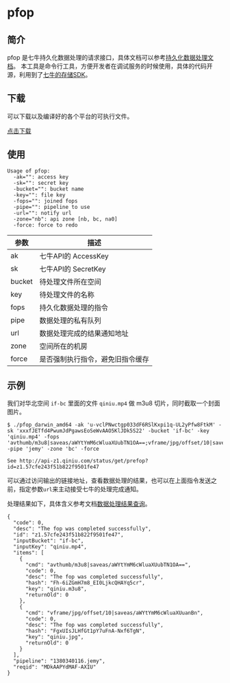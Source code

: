 # pfop

## 简介

pfop 是七牛持久化数据处理的请求接口，具体文档可以参考[持久化数据处理文档](http://developer.qiniu.com/code/v6/api/dora-api/pfop/pfop.html)。
本工具是命令行工具，方便开发者在调试服务的时候使用，具体的代码开源，利用到了[七牛的存储SDK](https://github.com/qiniu/api.v6)。

## 下载
可以下载以及编译好的各个平台的可执行文件。

[点击下载](http://devtools.qiniu.com/pfop-v1.0.zip)

## 使用

```
Usage of pfop:
  -ak="": access key
  -sk="": secret key
  -bucket="": bucket name
  -key="": file key
  -fops="": joined fops
  -pipe="": pipeline to use
  -url="": notify url
  -zone="nb": api zone [nb, bc, na0]
  -force: force to redo
```

|参数|描述|
|---|-----|
|ak|七牛API的 AccessKey|
|sk|七牛API的 SecretKey|
|bucket|待处理文件所在空间|
|key|待处理文件的名称|
|fops|持久化数据处理的指令|
|pipe|数据处理的私有队列|
|url|数据处理完成的结果通知地址|
|zone|空间所在的机房|
|force|是否强制执行指令，避免旧指令缓存|

## 示例

我们对华北空间 `if-bc` 里面的文件 `qiniu.mp4` 做 m3u8 切片，同时截取一个封面图片。

```
$ ./pfop_darwin_amd64 -ak 'u-vclPNwctgp033dF6RSlKxpi1q-UL2yPfw8FtkM' -sk 'xxxfJETfd4PwumJdPgawsEoSeWvAAO5KlJDk5S22' -bucket 'if-bc' -key 'qiniu.mp4' -fops 'avthumb/m3u8|saveas/aWYtYmM6cWluaXUubTN1OA==;vframe/jpg/offset/10|saveas/aWYtYmM6cWluaXUuanBn' -pipe 'jemy' -zone 'bc' -force

See http://api-z1.qiniu.com/status/get/prefop?id=z1.57cfe243f51b822f9501fe47
```
可以通过访问输出的链接地址，查看数据处理的结果，也可以在上面指令发送之前，指定参数`url`来主动接受七牛的处理完成通知。

处理结果如下，具体含义参考文档[数据处理结果查询](http://developer.qiniu.com/code/v6/api/dora-api/pfop/prefop.html)。

```
{
  "code": 0,
  "desc": "The fop was completed successfully",
  "id": "z1.57cfe243f51b822f9501fe47",
  "inputBucket": "if-bc",
  "inputKey": "qiniu.mp4",
  "items": [
    {
      "cmd": "avthumb/m3u8|saveas/aWYtYmM6cWluaXUubTN1OA==",
      "code": 0,
      "desc": "The fop was completed successfully",
      "hash": "Fh-6iZGmH7m8_EI0LjkcQHAYq5cr",
      "key": "qiniu.m3u8",
      "returnOld": 0
    },
    {
      "cmd": "vframe/jpg/offset/10|saveas/aWYtYmM6cWluaXUuanBn",
      "code": 0,
      "desc": "The fop was completed successfully",
      "hash": "FgxUIsJLHfGt1pY7uFnA-Nxf6TgN",
      "key": "qiniu.jpg",
      "returnOld": 0
    }
  ],
  "pipeline": "1380340116.jemy",
  "reqid": "MDkAAPYdMAF-AXIU"
}
```